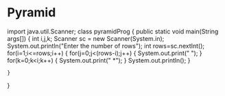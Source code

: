 # Pyramid

import java.util.Scanner;
class pyramidProg
{
    public static void main(String args[])
    {
       int i,j,k;
        Scanner sc = new Scanner(System.in);
        System.out.println("Enter the number of rows");
        int rows=sc.nextInt();
        for(i=1;i<=rows;i++)
	 {
	    for(j=0;j<(rows-i);j++)
	     {
		System.out.print(" ");
	     }
	    for(k=0;k<i;k++)
	     {
		System.out.print(" *");
	     }
	  System.out.println();
        }
        
    }
    
}
